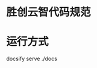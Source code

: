 <!--
 * @Author: your name
 * @Date: 2021-03-11 15:04:31
 * @LastEditTime: 2021-06-19 15:48:46
 * @LastEditors: Please set LastEditors
 * @Description: In User Settings Edit
 * @FilePath: \lczDocument\docs\README.md
-->
# 胜创云智代码规范

# 运行方式
docsify serve ./docs